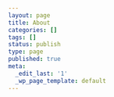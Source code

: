 ```yaml
---
layout: page
title: About
categories: []
tags: []
status: publish
type: page
published: true
meta:
  _edit_last: '1'
  _wp_page_template: default
---
```

